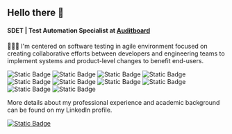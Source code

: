 ## Hello there 👋

#### SDET | Test Automation Specialist at [Auditboard](https://www.auditboard.com/)

👨🏽‍💻 I'm centered on software testing in agile environment focused on creating collaborative efforts between developers and engineering teams to implement systems and product-level changes to benefit end-users.

<img alt="Static Badge" src="https://img.shields.io/badge/JavaScript-F7DF1E?style=flat&logo=javascript&logoColor=black&logoSize=auto&labelColor=%23F7DF1E&color=%23F7DF1E&cacheSeconds=3600"> <img alt="Static Badge" src="https://img.shields.io/badge/TypeScript-3178C6?style=flat&logo=typescript&logoColor=white&logoSize=auto&labelColor=%233178C6&color=%233178C6&cacheSeconds=3600"> <img alt="Static Badge" src="https://img.shields.io/badge/NodeJS-5FA04E?style=flat&logo=nodedotjs&logoColor=white&logoSize=auto&labelColor=%235FA04E&color=%235FA04E&cacheSeconds=3600"> <img alt="Static Badge" src="https://img.shields.io/badge/Postman-FF6C37?style=flat&logo=postman&logoColor=white&logoSize=auto&labelColor=%23FF6C37&color=%23FF6C37&cacheSeconds=3600"> <img alt="Static Badge" src="https://img.shields.io/badge/Playwright-006600?style=flat&logoSize=auto&color=%23006600"> <img alt="Static Badge" src="https://img.shields.io/badge/SQL-4169E1?style=flat&logo=postgresql&logoColor=white&logoSize=auto&labelColor=%234169E1&color=%234169E1&cacheSeconds=3600"> <img alt="Static Badge" src="https://img.shields.io/badge/K6-7D64FF?style=flat&logo=k6&logoColor=white&logoSize=auto&labelColor=%237D64FF&color=%237D64FF&cacheSeconds=3600"> <img alt="Static Badge" src="https://img.shields.io/badge/GitHub%20Actions-2088FF?style=flat&logo=githubactions&logoColor=white&logoSize=auto&labelColor=%232088FF&color=%232088FF&cacheSeconds=3600"> <img alt="Static Badge" src="https://img.shields.io/badge/Cypress-69D3A7?style=flat&logo=cypress&logoColor=white&logoSize=auto&labelColor=%2369D3A7&color=%2369D3A7&cacheSeconds=3600"> <img alt="Static Badge" src="https://img.shields.io/badge/Git-F05032?style=flat&logo=git&logoColor=white&logoSize=auto&labelColor=%23F05032&color=%23F05032&cacheSeconds=3600">
<p> 
 
</p>

More details about my professional experience and academic background can be found on my LinkedIn profile.

<a href="https://www.linkedin.com/in/qalucas/">
  <img alt="Static Badge" src="https://img.shields.io/badge/LinkedIn-40AEF0?style=for-the-badge&logoColor=white&logoSize=auto&color=%2340AEF0&cacheSeconds=3600">
</a>

<!--
**lucas-108/lucas-108** is a ✨ _special_ ✨ repository because its `README.md` (this file) appears on your GitHub profile.

Here are some ideas to get you started:

- 🔭 I’m currently working on ...
- 🌱 I’m currently learning ...
- 👯 I’m looking to collaborate on ...
- 🤔 I’m looking for help with ...
- 💬 Ask me about ...
- 📫 How to reach me: ...
- 😄 Pronouns: ...
- ⚡ Fun fact: ...
-->
